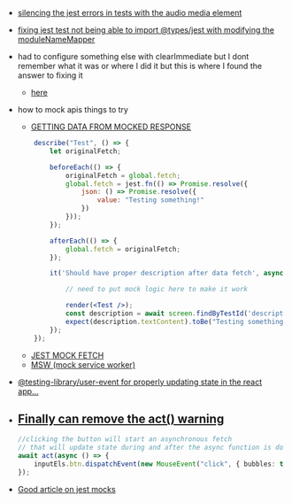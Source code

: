 - <a href="https://github.com/jsdom/jsdom/issues/2155" rel="noopener noreferrer">silencing the jest errors in tests with the audio media element</a>

- <a href="https://github.com/microsoft/vscode/issues/94474" rel="noopener noreferrer">fixing jest test not being able to import @types/jest with modifying the moduleNameMapper</a>

- had to configure something else with clearImmediate but I dont remember what it was or where I did it but this is where I found the answer to fixing it
  * <a href="https://github.com/testing-library/dom-testing-library/issues/914" rel="noopener noreferrer">here</a>

- how to mock apis things to try
  * <a href="https://stackoverflow.com/questions/65946740/mocking-fetch-with-jest-fn-in-react" rel="noopener noreferrer">GETTING DATA FROM MOCKED RESPONSE</a>
  ```jsx
      describe("Test", () => {
          let originalFetch;

          beforeEach(() => {
              originalFetch = global.fetch;
              global.fetch = jest.fn(() => Promise.resolve({
                  json: () => Promise.resolve({
                      value: "Testing something!"
                  })
              }));
          });

          afterEach(() => {
              global.fetch = originalFetch;
          });

          it('Should have proper description after data fetch', async () => {

              // need to put mock logic here to make it work

              render(<Test />);
              const description = await screen.findByTestId('description');
              expect(description.textContent).toBe("Testing something!");
          });
      });
  ```
  * <a href="https://www.leighhalliday.com/mock-fetch-jest" rel="noopener noreferrer">JEST MOCK FETCH</a>
  * <a href="https://mswjs.io/docs/api/response/network-error" rel="noopener noreferrer">MSW (mock service worker)</a>



* <a href="https://testing-library.com/docs/ecosystem-user-event/" rel="noopener noreferrer">@testing-library/user-event for properly updating state in the react app...</a>

* <a href="https://kentcdodds.com/blog/fix-the-not-wrapped-in-act-warning" rel="noopener noreferrer">Finally can remove the act() warning</a>
    - 
    ```ts
    //clicking the button will start an asynchronous fetch 
    // that will update state during and after the async function is done
    await act(async () => {
        inputEls.btn.dispatchEvent(new MouseEvent("click", { bubbles: true }));
    });
    ```

* <a href="https://medium.com/@rickhanlonii/understanding-jest-mocks-f0046c68e53c" rel="noopener noreferrer">Good article on jest mocks</a>
       
